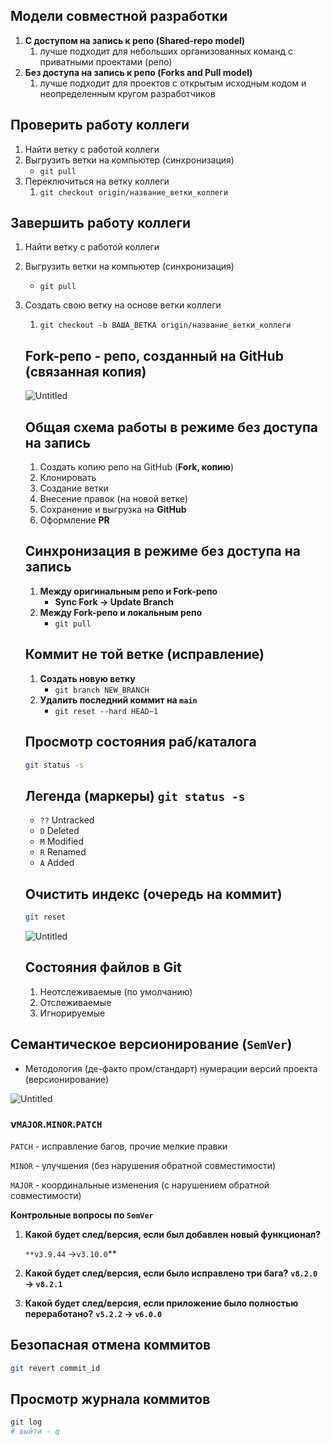 ## Модели совместной разработки

1. **С доступом на запись к репо (Shared-repo model)**
    1. лучше подходит для небольших организованных команд с приватными проектами (репо)
2. **Без доступа на запись к репо (Forks and Pull model)**
    1. лучше подходит для проектов с открытым исходным кодом и неопределенным кругом разработчиков

## Проверить работу коллеги

1. Найти ветку с работой коллеги
2. Выгрузить ветки на компьютер (синхронизация)
    - `git pull`
3. Переключиться на ветку коллеги
    1. `git checkout origin/название_ветки_коллеги`

## Завершить работу коллеги

1. Найти ветку с работой коллеги
2. Выгрузить ветки на компьютер (синхронизация)
    - `git pull`
3. Создать свою ветку на основе ветки коллеги
    1. `git checkout -b ВАША_ВЕТКА origin/название_ветки_коллеги`
    
    ## Fork-репо - репо, созданный на GitHub (связанная копия)
    
    ![Untitled](https://prod-files-secure.s3.us-west-2.amazonaws.com/95d3eea4-bdd9-4866-805a-55b03d066b78/54c94b6b-7af6-4a0b-b88f-4bb4c06d174f/Untitled.png)
    
    ## Общая схема работы в режиме без доступа на запись
    
    1. Создать копию репо на GitHub (**Fork, копию**)
    2. Клонировать
    3. Создание ветки
    4. Внесение правок (на новой ветке)
    5. Сохранение и выгрузка на **GitHub**
    6. Оформление **PR**
    
    ## Синхронизация в режиме без доступа на запись
    
    1. **Между оригинальным репо и Fork-репо**
        - **Sync Fork → Update Branch**
    2. **Между Fork-репо и локальным репо**
        - `git pull`
    
    ## Коммит не той ветке (исправление)
    
    1. **Создать новую ветку**
        - `git branch NEW_BRANCH`
    2. **Удалить последний коммит на `main`**
        - `git reset --hard HEAD~1`
    
    ## Просмотр состояния раб/каталога
    
    ```bash
    git status -s
    ```
    
    ## Легенда (маркеры) `git status -s`
    
    - `??` Untracked
    - `D` Deleted
    - `M` Modified
    - `R` Renamed
    - `A` Added
    
    ## Очистить индекс (очередь на коммит)
    
    ```bash
    git reset
    ```
    
    ![Untitled](https://prod-files-secure.s3.us-west-2.amazonaws.com/95d3eea4-bdd9-4866-805a-55b03d066b78/68b8b7f6-222e-45e2-aac8-600731b4ba91/Untitled.png)
    
    ## Состояния файлов в Git
    
    1. Неотслеживаемые (по умолчанию)
    2. Отслеживаемые
    3. Игнорируемые
    

## Семантическое версионирование (`SemVer`)

- Методология (де-факто пром/стандарт) нумерации версий проекта (версионирование)

![Untitled](https://prod-files-secure.s3.us-west-2.amazonaws.com/95d3eea4-bdd9-4866-805a-55b03d066b78/9ead9339-7723-4574-8a6b-5421324c1609/Untitled.png)

### v`MAJOR`.`MINOR`.`PATCH`

`PATCH` - исправление багов, прочие мелкие правки

`MINOR` - улучшения (без нарушения обратной совместимости)

`MAJOR` - координальные изменения (с нарушением обратной совместимости)

**Контрольные вопросы по `SemVer`**

1. **Какой будет след/версия, если был добавлен новый функционал?**
    
    `**v3.9.44`  →`v3.10.0`**
    
2. **Какой будет след/версия, если было исправлено три бага?**
**`v8.2.0` → `v8.2.1`**
3. **Какой будет след/версия, если приложение было полностью переработано?**
**`v5.2.2` → `v6.0.0`**

## Безопасная отмена коммитов

```bash
git revert commit_id
```

## Просмотр журнала коммитов

```bash
git log
# выйти - q
```